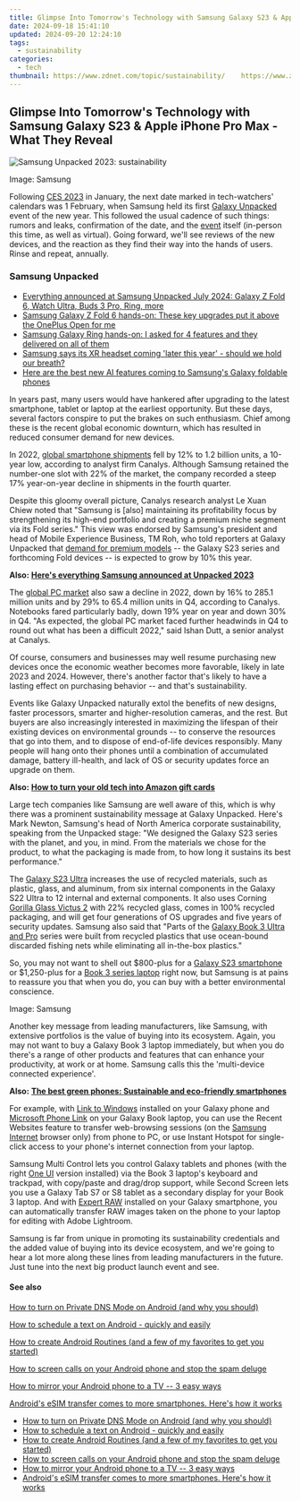 ```yaml
---
title: Glimpse Into Tomorrow's Technology with Samsung Galaxy S23 & Apple iPhone Pro Max - What They Reveal
date: 2024-09-18 15:41:10
updated: 2024-09-20 12:24:10
tags:
  - sustainability
categories:
  - tech
thumbnail: https://www.zdnet.com/topic/sustainability/    https://www.zdnet.com/a/img/resize/0fb88c14b33acd75324dfe0627bf2711506d712c/2023/02/02/5f8437d1-750b-4d38-b511-96c6a463f982/samsung-unpacked-2023-sustainability.jpg?width=170&height=96&fit=crop&auto=webp
---
```


## Glimpse Into Tomorrow's Technology with Samsung Galaxy S23 & Apple iPhone Pro Max - What They Reveal

![Samsung Unpacked 2023: sustainability](https://www.zdnet.com/a/img/resize/6e041e9ebe1323763719284526bd5c348da48a56/2023/02/02/5f8437d1-750b-4d38-b511-96c6a463f982/samsung-unpacked-2023-sustainability.jpg?auto=webp&width=1280)

Image: Samsung

Following [CES 2023](https://www.zdnet.com/article/best-of-ces-2023-innovations-that-will-shape-the-future/) in January, the next date marked in tech-watchers' calendars was 1 February, when Samsung held its first [Galaxy Unpacked](https://www.zdnet.com/article/everything-samsung-announced-at-unpacked-2023/) event of the new year. This followed the usual cadence of such things: rumors and leaks, confirmation of the date, and the [event](https://shop-links.co/link/?exclusive=1&publisher_slug=itechdaily19598&url=https%3A%2F%2Fwww.samsung.com%2Fuk%2Funpacked%2F) itself (in-person this time, as well as virtual). Going forward, we'll see reviews of the new devices, and the reaction as they find their way into the hands of users. Rinse and repeat, annually. 

### Samsung Unpacked

* [Everything announced at Samsung Unpacked July 2024: Galaxy Z Fold 6, Watch Ultra, Buds 3 Pro, Ring, more](https://www.zdnet.com/article/what-you-missed-at-samsung-unpacked-july-2024-galaxy-z-fold-6-watch-ultra-ring-ai-more/)
* [Samsung Galaxy Z Fold 6 hands-on: These key upgrades put it above the OnePlus Open for me](https://www.zdnet.com/article/i-went-hands-on-with-samsungs-galaxy-z-fold-6-and-it-made-my-oneplus-open-feel-outdated/)
* [Samsung Galaxy Ring hands-on: I asked for 4 features and they delivered on all of them](https://www.zdnet.com/article/samsung-galaxy-ring-hands-on-why-id-ditch-my-oura-for-this-competing-wearable/)
* [Samsung says its XR headset coming 'later this year' - should we hold our breath?](https://www.zdnet.com/article/samsungs-upcoming-xr-headset-was-the-biggest-product-teaser-at-unpacked-july-2024/)
* [Here are the best new AI features coming to Samsung's Galaxy foldable phones](https://www.zdnet.com/article/every-new-ai-feature-coming-to-samsungs-galaxy-z-fold-6-and-z-flip-6-and-how-they-work/)

In years past, many users would have hankered after upgrading to the latest smartphone, tablet or laptop at the earliest opportunity. But these days, several factors conspire to put the brakes on such enthusiasm. Chief among these is the recent global economic downturn, which has resulted in reduced consumer demand for new devices. 

In 2022, [global smartphone shipments](https://canalys.com/newsroom/global-smartphone-market-2022) fell by 12% to 1.2 billion units, a 10-year low, according to analyst firm Canalys. Although Samsung retained the number-one slot with 22% of the market, the company recorded a steep 17% year-on-year decline in shipments in the fourth quarter. 

Despite this gloomy overall picture, Canalys research analyst Le Xuan Chiew noted that "Samsung is \[also\] maintaining its profitability focus by strengthening its high-end portfolio and creating a premium niche segment via its Fold series." This view was endorsed by Samsung's president and head of Mobile Experience Business, TM Roh, who told reporters at Galaxy Unpacked that [demand for premium models](https://www.zdnet.com/article/samsung-expects-galaxy-s23-ultra-to-account-for-over-half-of-series-total-sales/) \-- the Galaxy S23 series and forthcoming Fold devices -- is expected to grow by 10% this year. 

**Also:** [**Here's everything Samsung announced at Unpacked 2023**](https://www.zdnet.com/article/everything-samsung-announced-at-unpacked-2023/)

The [global PC market](https://www.canalys.com/newsroom/global-pc-market-Q4-2022) also saw a decline in 2022, down by 16% to 285.1 million units and by 29% to 65.4 million units in Q4, according to Canalys. Notebooks fared particularly badly, down 19% year on year and down 30% in Q4\. "As expected, the global PC market faced further headwinds in Q4 to round out what has been a difficult 2022," said Ishan Dutt, a senior analyst at Canalys. 

Of course, consumers and businesses may well resume purchasing new devices once the economic weather becomes more favorable, likely in late 2023 and 2024\. However, there's another factor that's likely to have a lasting effect on purchasing behavior -- and that's sustainability. 

Events like Galaxy Unpacked naturally extol the benefits of new designs, faster processors, smarter and higher-resolution cameras, and the rest. But buyers are also increasingly interested in maximizing the lifespan of their existing devices on environmental grounds -- to conserve the resources that go into them, and to dispose of end-of-life devices responsibly. Many people will hang onto their phones until a combination of accumulated damage, battery ill-health, and lack of OS or security updates force an upgrade on them. 

**Also:** [**How to turn your old tech into Amazon gift cards**](https://www.zdnet.com/article/how-to-trade-in-your-old-devices-for-amazon-gift-cards/)

Large tech companies like Samsung are well aware of this, which is why there was a prominent sustainability message at Galaxy Unpacked. Here's Mark Newton, Samsung's head of North America corporate sustainability, speaking from the Unpacked stage: "We designed the Galaxy S23 series with the planet, and you, in mind. From the materials we chose for the product, to what the packaging is made from, to how long it sustains its best performance." 

The [Galaxy S23 Ultra](https://www.zdnet.com/article/samsung-galaxy-s23-ultra-vs-samsung-galaxy-s22-ultra/) increases the use of recycled materials, such as plastic, glass, and aluminum, from six internal components in the Galaxy S22 Ultra to 12 internal and external components. It also uses Corning [Gorilla Glass Victus 2](https://www.corning.com/gorillaglass/worldwide/en/glass-types/gorilla-glass-victus-2.html) with 22% recycled glass, comes in 100% recycled packaging, and will get four generations of OS upgrades and five years of security updates. Samsung also said that "Parts of the [Galaxy Book 3 Ultra and Pro](https://www.zdnet.com/article/samsungs-galaxy-book-3-series-includes-a-new-flagship-ultra-laptop/) series were built from recycled plastics that use ocean-bound discarded fishing nets while eliminating all in-the-box plastics." 

So, you may not want to shell out $800-plus for a [Galaxy S23 smartphone](https://shop-links.co/link/?url=https%3A%2F%2Fwww.samsung.com%2Fus%2Fsmartphones%2Fgalaxy-s23%2Fbuy%2F&publisher_slug=itechdaily19598&exclusive=1) or $1,250-plus for a [Book 3 series laptop](https://shop-links.co/link/?url=https%3A%2F%2Fwww.samsung.com%2Fus%2Fcomputing%2Fgalaxy-book3-series%2Fbuy%2F&publisher_slug=itechdaily19598&exclusive=1) right now, but Samsung is at pains to reassure you that when you do, you can buy with a better environmental conscience. 

Image: Samsung

Another key message from leading manufacturers, like Samsung, with extensive portfolios is the value of buying into its ecosystem. Again, you may not want to buy a Galaxy Book 3 laptop immediately, but when you do there's a range of other products and features that can enhance your productivity, at work or at home. Samsung calls this the 'multi-device connected experience'. 

**Also:** [**The best green phones: Sustainable and eco-friendly smartphones**](https://www.zdnet.com/home-and-office/sustainability/best-green-phone/)

For example, with [Link to Windows](https://shop-links.co/link/?exclusive=1&publisher_slug=itechdaily19598&url=https%3A%2F%2Fwww.samsung.com%2Fuk%2Fsupport%2Fmobile-devices%2Fwhat-is-link-to-windows%2F) installed on your Galaxy phone and [Microsoft Phone Link](https://www.microsoft.com/en-us/windows/sync-across-your-devices?r=1) on your Galaxy Book laptop, you can use the Recent Websites feature to transfer web-browsing sessions (on the [Samsung Internet](https://shop-links.co/link/?exclusive=1&publisher_slug=itechdaily19598&url=https%3A%2F%2Fwww.samsung.com%2Fus%2Fsupport%2Fowners%2Fapp%2Fsamsung-internet) browser only) from phone to PC, or use Instant Hotspot for single-click access to your phone's internet connection from your laptop. 

Samsung Multi Control lets you control Galaxy tablets and phones (with the right [One UI](https://shop-links.co/link/?exclusive=1&publisher_slug=itechdaily19598&url=https%3A%2F%2Fwww.samsung.com%2Fus%2Fapps%2Fone-ui%2F) version installed) via the Book 3 laptop's keyboard and trackpad, with copy/paste and drag/drop support, while Second Screen lets you use a Galaxy Tab S7 or S8 tablet as a secondary display for your Book 3 laptop. And with [Expert RAW](https://shop-links.co/link/?exclusive=1&publisher_slug=itechdaily19598&url=https%3A%2F%2Fgalaxystore.samsung.com%2Fprepost%2F000005977497%3FlangCd%3Den) installed on your Galaxy smartphone, you can automatically transfer RAW images taken on the phone to your laptop for editing with Adobe Lightroom. 

Samsung is far from unique in promoting its sustainability credentials and the added value of buying into its device ecosystem, and we're going to hear a lot more along these lines from leading manufacturers in the future. Just tune into the next big product launch event and see.

#### See also

[How to turn on Private DNS Mode on Android (and why you should)](https://www.zdnet.com/article/how-to-turn-on-private-dns-mode-on-android-and-why-you-should/ "How to turn on Private DNS Mode on Android (and why you should)")

[How to schedule a text on Android - quickly and easily](https://www.zdnet.com/article/how-to-schedule-a-text-on-android/ "How to schedule a text on Android - quickly and easily")

[How to create Android Routines (and a few of my favorites to get you started)](https://www.zdnet.com/article/how-to-create-android-routines-and-a-few-of-my-favorites-to-get-you-started/ "How to create Android Routines (and a few of my favorites to get you started)")

[How to screen calls on your Android phone and stop the spam deluge](https://www.zdnet.com/article/how-to-screen-calls-on-your-android-phone-and-stop-the-spam-deluge/ "How to screen calls on your Android phone and stop the spam deluge")

[How to mirror your Android phone to a TV -- 3 easy ways](https://www.zdnet.com/article/how-to-mirror-android-to-tv/ "How to mirror your Android phone to a TV -- 3 easy ways")

[Android's eSIM transfer comes to more smartphones. Here's how it works](https://www.zdnet.com/article/androids-esim-transfer-comes-to-more-smartphones-heres-how-it-works/ "Android's eSIM transfer comes to more smartphones. Here's how it works")

* [How to turn on Private DNS Mode on Android (and why you should)](https://www.zdnet.com/article/how-to-turn-on-private-dns-mode-on-android-and-why-you-should/ "How to turn on Private DNS Mode on Android (and why you should)")
* [How to schedule a text on Android - quickly and easily](https://www.zdnet.com/article/how-to-schedule-a-text-on-android/ "How to schedule a text on Android - quickly and easily")
* [How to create Android Routines (and a few of my favorites to get you started)](https://www.zdnet.com/article/how-to-create-android-routines-and-a-few-of-my-favorites-to-get-you-started/ "How to create Android Routines (and a few of my favorites to get you started)")
* [How to screen calls on your Android phone and stop the spam deluge](https://www.zdnet.com/article/how-to-screen-calls-on-your-android-phone-and-stop-the-spam-deluge/ "How to screen calls on your Android phone and stop the spam deluge")
* [How to mirror your Android phone to a TV -- 3 easy ways](https://www.zdnet.com/article/how-to-mirror-android-to-tv/ "How to mirror your Android phone to a TV -- 3 easy ways")
* [Android's eSIM transfer comes to more smartphones. Here's how it works](https://www.zdnet.com/article/androids-esim-transfer-comes-to-more-smartphones-heres-how-it-works/ "Android's eSIM transfer comes to more smartphones. Here's how it works")

<ins class="adsbygoogle"
     style="display:block"
     data-ad-format="autorelaxed"
     data-ad-client="ca-pub-7571918770474297"
     data-ad-slot="1223367746"></ins>



<ins class="adsbygoogle"
     style="display:block"
     data-ad-client="ca-pub-7571918770474297"
     data-ad-slot="8358498916"
     data-ad-format="auto"
     data-full-width-responsive="true"></ins>
